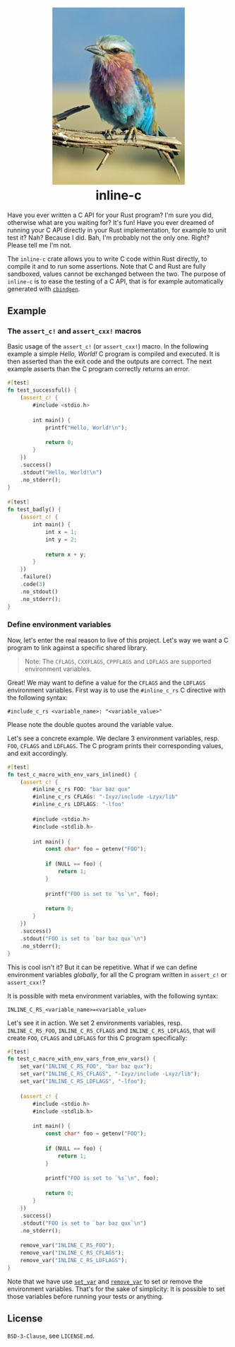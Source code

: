 <h1 align="center">
  <img src="./doc/lilac.jpg" alt="Lilac-breated Roller, by David Clode" width="300px" /><br />
  inline-c
</h1>

Have you ever written a C API for your Rust program? I'm sure you did,
otherwise what are you waiting for? It's fun! Have you ever dreamed
of running your C API directly in your Rust implementation, for
example to unit test it? Nah? Because I did. Bah, I'm probably not the
only one. Right? Please tell me I'm not.

The `inline-c` crate allows you to write C code within Rust directly,
to compile it and to run some assertions. Note that C and Rust are
fully sandboxed, values cannot be exchanged between the two. The
purpose of `inline-c` is to ease the testing of a C API, that is for
example automatically generated with [`cbindgen`].

## Example

### The `assert_c!` and `assert_cxx!` macros

Basic usage of the `assert_c!` (or `assert_cxx!`) macro. In the
following example a simple _Hello, World!_ C program is compiled and
executed. It is then asserted than the exit code and the outputs are
correct. The next example asserts than the C program correctly returns
an error.

```rust
#[test]
fn test_successful() {
    (assert_c! {
        #include <stdio.h>

        int main() {
            printf("Hello, World!\n");

            return 0;
        }
    })
    .success()
    .stdout("Hello, World!\n")
    .no_stderr();
}

#[test]
fn test_badly() {
    (assert_c! {
        int main() {
            int x = 1;
            int y = 2;

            return x + y;
        }
    })
    .failure()
    .code(3)
    .no_stdout()
    .no_stderr();
}
```

### Define environment variables

Now, let's enter the real reason to live of this project. Let's way we
want a C program to link against a specific shared library.

> Note: The `CFLAGS`, `CXXFLAGS`, `CPPFLAGS` and `LDFLAGS` are
> supported environment variables.

Great! We may want to define a value for the `CFLAGS` and the
`LDFLAGS` environment variables. First way is to use the
`#inline_c_rs` C directive with the following syntax:

```
#include_c_rs <variable_name>: "<variable_value>"
```

Please note the double quotes around the variable value.

Let's see a concrete example. We declare 3 environment variables,
resp. `FOO`, `CFLAGS` and `LDFLAGS`. The C program prints their
corresponding values, and exit accordingly.

```rust
#[test]
fn test_c_macro_with_env_vars_inlined() {
    (assert_c! {
        #inline_c_rs FOO: "bar baz qux"
        #inline_c_rs CFLAGs: "-Ixyz/include -Lzyx/lib"
        #inline_c_rs LDFLAGS: "-lfoo"

        #include <stdio.h>
        #include <stdlib.h>

        int main() {
            const char* foo = getenv("FOO");

            if (NULL == foo) {
                return 1;
            }

            printf("FOO is set to `%s`\n", foo);

            return 0;
        }
    })
    .success()
    .stdout("FOO is set to `bar baz qux`\n")
    .no_stderr();
}
```

This is cool isn't it? But it can be repetitive. What if we can define
environment variables _globally_, for all the C program written in
`assert_c!` or `assert_cxx!`?

It is possible with meta environment variables, with the following syntax:

```
INLINE_C_RS_<variable_name>=<variable_value>
```

Let's see it in action. We set 2 environments variables,
resp. `INLINE_C_RS_FOO`, `INLINE_C_RS_CFLAGS` and
`INLINE_C_RS_LDFLAGS`, that will create `FOO`, `CFLAGS` and `LDFLAGS`
for this C program specifically:

```rust
#[test]
fn test_c_macro_with_env_vars_from_env_vars() {
    set_var("INLINE_C_RS_FOO", "bar baz qux");
    set_var("INLINE_C_RS_CFLAGS", "-Ixyz/include -Lxyz/lib");
    set_var("INLINE_C_RS_LDFLAGS", "-lfoo");

    (assert_c! {
        #include <stdio.h>
        #include <stdlib.h>

        int main() {
            const char* foo = getenv("FOO");

            if (NULL == foo) {
                return 1;
            }

            printf("FOO is set to `%s`\n", foo);

            return 0;
        }
    })
    .success()
    .stdout("FOO is set to `bar baz qux`\n")
    .no_stderr();

    remove_var("INLINE_C_RS_FOO");
    remove_var("INLINE_C_RS_CFLAGS");
    remove_var("INLINE_C_RS_LDFLAGS");
}
```

Note that we have use
[`set_var`](https://doc.rust-lang.org/std/env/fn.set_var.html) and
[`remove_var`](https://doc.rust-lang.org/std/env/fn.remove_var.html)
to set or remove the environment variables. That's for the sake of
simplicity: It is possible to set those variables before running your
tests or anything.

## License

`BSD-3-Clause`, see `LICENSE.md`.

[`cbindgen`]: https://github.com/eqrion/cbindgen/
